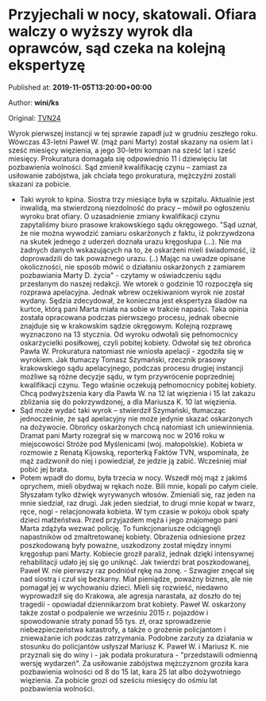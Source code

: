 
# Przyjechali w nocy, skatowali. Ofiara walczy o wyższy wyrok dla oprawców, sąd czeka na kolejną ekspertyzę

Published at: **2019-11-05T13:20:00+00:00**

Author: **wini/ks**

Original: [TVN24](https://www.tvn24.pl/krakow,50/stroze-pobil-zone-zostal-skazany-rozprawa-apelacyjna-we-wtorek,982804.html)

Wyrok pierwszej instancji w tej sprawie zapadł już w grudniu zeszłego roku. Wówczas 43-letni Paweł W. (mąż pani Marty) został skazany na osiem lat i sześć miesięcy więzienia, a jego 30-letni kompan na sześć lat i sześć miesięcy. Prokuratura domagała się odpowiednio 11 i dziewięciu lat pozbawienia wolności.
Sąd zmienił kwalifikację czynu – zamiast za usiłowanie zabójstwa, jak chciała tego prokuratura, mężczyźni zostali skazani za pobicie.
- Taki wyrok to kpina. Siostra trzy miesiące była w szpitalu. Aktualnie jest inwalidą, ma stwierdzoną niezdolność do pracy – mówił po ogłoszeniu wyroku brat ofiary.
O uzasadnienie zmiany kwalifikacji czynu zapytaliśmy biuro prasowe krakowskiego sądu okręgowego. "Sąd uznał, że nie można wywodzić zamiaru oskarżonych z faktu, iż pokrzywdzona na skutek jednego z uderzeń doznała urazu kręgosłupa (…). Nie ma żadnych danych wskazujących na to, że oskarżeni mieli świadomość, iż doprowadzili do tak poważnego urazu. (..) Mając na uwadze opisane okoliczności, nie sposób mówić o działaniu oskarżonych z zamiarem pozbawiania Marty D. życia" - czytamy w oświadczeniu sądu przesłanym do naszej redakcji.
We wtorek o godzinie 10 rozpoczęła się rozprawa apelacyjna. Jednak wbrew oczekiwaniom wyrok nie został wydany. Sędzia zdecydował, że konieczna jest ekspertyza śladów na kurtce, którą pani Marta miała na sobie w trakcie napaści. Taka opinia została opracowana podczas pierwszego procesu, jednak obecnie znajduje się w krakowskim sądzie okręgowym. Kolejną rozprawę wyznaczono na 13 stycznia.
Od wyroku odwołali się pełnomocnicy oskarżycielki posiłkowej, czyli pobitej kobiety. Odwołał się też obrońca Pawła W. Prokuratura natomiast nie wniosła apelacji - zgodziła się w wyrokiem.
Jak tłumaczy Tomasz Szymański, rzecznik prasowy krakowskiego sądu apelacyjnego, podczas procesu drugiej instancji możliwe są różne decyzje sądu, w tym przywrócenie poprzedniej kwalifikacji czynu. Tego właśnie oczekują pełnomocnicy pobitej kobiety. Chcą podwyższenia kary dla Pawła W. na 12 lat więzienia i 15 lat zakazu zbliżania się do pokrzywdzonej, a dla Mariusza K. 10 lat więzienia.
- Sąd może wydać taki wyrok – stwierdził Szymański, tłumacząc jednocześnie, że sąd apelacyjny nie może jedynie skazać oskarżonych na dożywocie.
Obrońcy oskarżonych chcą natomiast ich uniewinnienia.
Dramat pani Marty rozegrał się w marcową noc w 2016 roku w miejscowości Stróże pod Myślenicami (woj. małopolskie). Kobieta w rozmowie z Renatą Kijowską, reporterką Faktów TVN, wspominała, że mąż zadzwonił do niej i powiedział, że jedzie ją zabić. Wcześniej miał pobić jej brata.
- Potem wpadł do domu, była trzecia w nocy. Wszedł mój mąż z jakimś oprychem, mieli obydwaj w rękach noże. Bili mnie, kopali po całym ciele. Słyszałam tylko dźwięk wyrywanych włosów. Zmieniali się, raz jeden na mnie siedział, raz drugi. Jak jeden siedział, to drugi mnie kopał w twarz, ręce, nogi - relacjonowała kobieta.
W tym czasie w pokoju obok spały dzieci małżeństwa.
Przed przyjazdem męża i jego znajomego pani Marta zdążyła wezwać policję. To funkcjonariusze odciągnęli napastników od zmaltretowanej kobiety.
Obrażenia odniesione przez poszkodowaną były poważne, uszkodzony został między innymi kręgosłup pani Marty. Kobiecie groził paraliż, jednak dzięki intensywnej rehabilitacji udało jej się go uniknąć.
Jak twierdzi brat poszkodowanej, Paweł W. nie pierwszy raz podniósł rękę na żonę. - Szwagier znęcał się nad siostrą i czuł się bezkarny. Miał pieniądze, poważny biznes, ale nie pomagał jej w wychowaniu dzieci. Mieli się rozwieść, niedawno wyprowadził się do Krakowa, ale agresja narastała, aż doszło do tej tragedii - opowiadał dziennikarzom brat kobiety.
Paweł W. oskarżony także został o podpalenie we wrześniu 2015 r. pojazdów i spowodowanie straty ponad 55 tys. zł, oraz sprowadzenie niebezpieczeństwa katastrofy, a także o grożenie policjantom i znieważanie ich podczas zatrzymania. Podobne zarzuty za działania w stosunku do policjantów usłyszał Mariusz K.
Paweł W. i Mariusz K. nie przyznali się do winy i - jak podała prokuratura - "przedstawili odmienną wersję wydarzeń". Za usiłowanie zabójstwa mężczyznom groziła kara pozbawienia wolności od 8 do 15 lat, kara 25 lat albo dożywotniego więzienia. Za pobicie grozi od sześciu miesięcy do ośmiu lat pozbawienia wolności.
